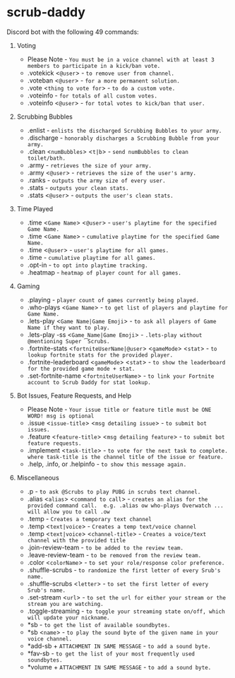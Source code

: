 # scrub-daddy

Discord bot with the following 49 commands:

1. Voting
      + Please Note - `You must be in a voice channel with at least 3 members to participate in a kick/ban vote.`
      + .votekick <`@user`> - `to remove user from channel.`
      + .voteban <`@user`> - `for a more permanent solution.`
      + .vote <`thing to vote for`> - `to do a custom vote.`
      + .voteinfo - `for totals of all custom votes.`
      + .voteinfo <`@user`> - `for total votes to kick/ban that user.`

1. Scrubbing Bubbles
      + .enlist - `enlists the discharged Scrubbing Bubbles to your army.`
      + .discharge - `honorably discharges a Scrubbing Bubble from your army.`
      + .clean <`numBubbles`> <`t|b`> - `send numBubbles to clean toilet/bath.`
      + .army - `retrieves the size of your army.`
      + .army <`@user`> - `retrieves the size of the user's army.`
      + .ranks - `outputs the army size of every user.`
      + .stats - `outputs your clean stats.`
      + .stats <`@user`> - `outputs the user's clean stats.`

1. Time Played
      + .time <`Game Name`> <`@user`> - `user's playtime for the specified Game Name.`
      + .time <`Game Name`> - `cumulative playtime for the specified Game Name.`
      + .time <`@user`> - `user's playtime for all games.`
      + .time - `cumulative playtime for all games.`
      + .opt-in - `to opt into playtime tracking.`
      + .heatmap - `heatmap of player count for all games.`

1. Gaming
      + .playing - `player count of games currently being played.`
      + .who-plays <`Game Name`> - `to get list of players and playtime for Game Name.`
      + .lets-play <`Game Name|Game Emoji`> - `to ask all players of Game Name if they want to play.`
      + .lets-play -ss <`Game Name|Game Emoji`> - `.lets-play without @mentioning Super ͡Scrubs.`
      + .fortnite-stats <`fortniteUserName|@user`> <`gameMode`> <`stat`> - `to lookup fortnite stats for the provided player.`
      + .fortnite-leaderboard <`gameMode`> <`stat`> - `to show the leaderboard for the provided game mode + stat.`
      + .set-fortnite-name <`fortniteUserName`> - `to link your Fortnite account to Scrub Daddy for stat lookup.`

1. Bot Issues, Feature Requests, and Help
      + Please Note - `Your issue title or feature title must be ONE WORD! msg is optional`
      + .issue <`issue-title`> <`msg detailing issue`> - `to submit bot issues.`
      + .feature <`feature-title`> <`msg detailing feature`> - `to submit bot feature requests.`
      + .implement <`task-title`> - `to vote for the next task to complete.
            where task-title is the channel title of the issue or feature.`
      + .help, .info, or .helpinfo - `to show this message again.`

1. Miscellaneous
      + .p - `to ask @Scrubs to play PUBG in scrubs text channel.`
      + .alias <`alias`> <`command to call`> - `creates an alias for the provided command call. 
            e.g. .alias ow who-plays Overwatch ... will allow you to call .ow`
      + .temp - `Creates a temporary text channel`
      + .temp <`text|voice`> - `Creates a temp text/voice channel`
      + .temp <`text|voice`> <`channel-title`> - `Creates a voice/text channel with the provided title`
      + .join-review-team - `to be added to the review team.`
      + .leave-review-team - `to be removed from the review team.`
      + .color <`colorName`> - `to set your role/response color preference.`
      + .shuffle-scrubs - `to randomize the first letter of every Srub's name.`
      + .shuffle-scrubs <`letter`> - `to set the first letter of every Srub's name.`
      + .set-stream <`url`> - `to set the url for either your stream or the stream you are watching.`
      + .toggle-streaming - `to toggle your streaming state on/off, which will update your nickname.`
      + *sb - `to get the list of available soundbytes.`
      + *sb <`name`> - `to play the sound byte of the given name in your voice channel.`
      + *add-sb + `ATTACHMENT IN SAME MESSAGE` - `to add a sound byte.`
      + *fav-sb - `to get the list of your most frequently used soundbytes.`
      + *volume + `ATTACHMENT IN SAME MESSAGE` - `to add a sound byte.`